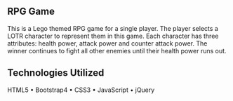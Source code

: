 ## RPG Game
This is a Lego themed RPG game for a single player. The player selects a LOTR character to represent them in this game. Each character has three attributes: health power, attack power and counter attack power. The winner continues to fight all other enemies until their health power runs out.

## Technologies Utilized 
HTML5 • Bootstrap4 • CSS3 • JavaScript • jQuery

